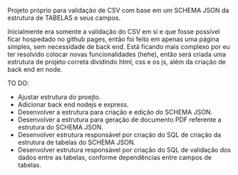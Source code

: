 Projeto próprio para validação de CSV com base em um SCHEMA JSON da estrutura de TABELAS e seus campos.

Inicialmente era somente a validação do CSV em si e que fosse possível ficar hospedado no github pages, então foi feito em apenas uma página simples, sem necessidade de back end.
Está ficando mais complexo por eu ter resolvido colocar novas funcionalidades (hehe), então será criada uma estrutura de projeto correta dividindo html, css e os js, além da criação de back end en node.

TO DO:
* Ajustar estrutura do proejto.
* Adicionar back end nodejs e express.
* Desenvolver a estrutura para criação e edição do SCHEMA JSON.
* Desenvolver a estrutura para geração de documento PDF referente a estrutura do SCHEMA JSON.
* Desenvolver estrutura responsável por criação do SQL de criação da estrutura de tabelas do SCHEMA JSON.
* Desenvolver estrutura responsável por criação do SQL de validação dos dados entre as tabelas, conforme dependências entre campos de tabelas.